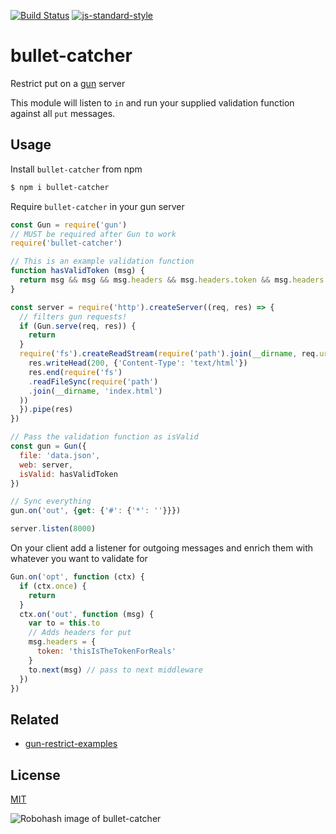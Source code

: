 [![Build Status](https://travis-ci.org/zrrrzzt/bullet-catcher.svg?branch=master)](https://travis-ci.org/zrrrzzt/bullet-catcher)
[![js-standard-style](https://img.shields.io/badge/code%20style-standard-brightgreen.svg?style=flat)](https://github.com/feross/standard)

# bullet-catcher

Restrict put on a [gun](https://github.com/amark/gun) server

This module will listen to ```in``` and run your supplied validation function against all `put` messages.

## Usage

Install `bullet-catcher` from npm

```bash
$ npm i bullet-catcher
```

Require `bullet-catcher` in your gun server

```JavaScript
const Gun = require('gun')
// MUST be required after Gun to work
require('bullet-catcher')

// This is an example validation function
function hasValidToken (msg) {
  return msg && msg && msg.headers && msg.headers.token && msg.headers.token === 'thisIsTheTokenForReals'
}

const server = require('http').createServer((req, res) => {
  // filters gun requests!
  if (Gun.serve(req, res)) {
    return
  }
  require('fs').createReadStream(require('path').join(__dirname, req.url)).on('error', function () {
    res.writeHead(200, {'Content-Type': 'text/html'})
    res.end(require('fs')
    .readFileSync(require('path')
    .join(__dirname, 'index.html')
  ))
  }).pipe(res)
})

// Pass the validation function as isValid
const gun = Gun({
  file: 'data.json',
  web: server,
  isValid: hasValidToken
})

// Sync everything
gun.on('out', {get: {'#': {'*': ''}}})

server.listen(8000)
```

On your client add a listener for outgoing messages and enrich them with whatever you want to validate for

```JavaScript
Gun.on('opt', function (ctx) {
  if (ctx.once) {
    return
  }
  ctx.on('out', function (msg) {
    var to = this.to
    // Adds headers for put
    msg.headers = {
      token: 'thisIsTheTokenForReals'
    }
    to.next(msg) // pass to next middleware
  })
})
```

## Related

- [gun-restrict-examples](https://github.com/zrrrzzt/gun-restrict-examples)

## License

[MIT](LICENSE)

![Robohash image of bullet-catcher](https://robots.kebabstudios.party/bullet-catcher.png "Robohash image of bullet-catcher")